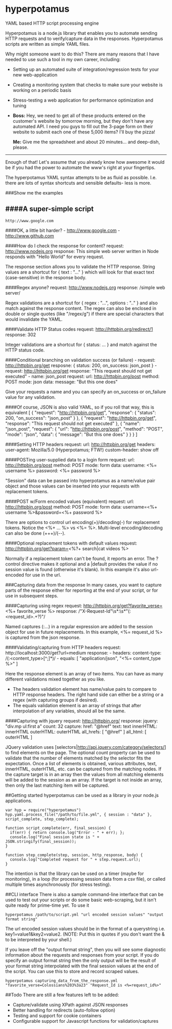 # hyperpotamus

YAML based HTTP script processing engine

Hyperpotamus is a node.js library that enables you to automate sending HTTP requests and to verify/capture data in the responses. Hyperpotamus scripts are written as simple YAML files. 

Why might someone want to do this? There are many reasons that I have needed to use such a tool in my own career, including:
* Setting up an automated suite of integration/regression tests for your new web-application
* Creating a monitoring system that checks to make sure your website is working on a periodic basis
* Stress-testing a web application for performance optimization and tuning
* **Boss:** Hey, we need to get all of these products entered on the customer's website by tomorrow morning, but they don't have any automated API. I need you guys to fill out the 3-page form on their website to submit each one of these 5,000 items? I'll buy the pizza!

  **Me:** Give me the spreadsheet and about 20 minutes... and deep-dish, please.

-----
Enough of that! Let's assume that you already know how awesome it would be if you had the power to automate the www's right at your fingertips.

The hyperpotamus YAML syntax attempts to be as fluid as possible. I.e. there are lots of syntax shortcuts and sensible defaults- less is more. 

###Show me the examples

####A super-simple script
----------
    http://www.google.com

####OK, a little bit harder?
    - http://www.google.com
    - http://www.github.com

####How do I check the response for content?
    request: http://www.nodejs.org
    response: This simple web server written in Node responds with "Hello World" for every request.

The response section allows you to validate the HTTP response. String values are a shortcut for { text : "..." } which will look for that exact text (case-sensitive) in the response body.

####Regex anyone?
    request: http://www.nodejs.org
    response: /simple web server/

Regex validations are a shortcut for { regex : "...", options : ".." } and also match against the response content. The regex can also be enclosed in 
double or single quotes (like "/regex/g") if there are special characters that would invalidate the YAML.

####Validate HTTP Status codes
    request: http://httpbin.org/redirect/1
    response: 302 

Integer validations are a shortcut for { status: ... } and match against the HTTP status code.

####Conditional branching on validation success (or failure)
    - request: http://httpbin.org/get
      resposne: { status: 200, on_success: json_post }
    - request: http://httpbin.org/get
      response: "This request should not get executed"
    - name: json_post
      request:
        url: http://httpbin.org/post
        method: POST
        mode: json
        data:
          message: "But this one does"

Give your requests a name and you can specify an on_success or on_failure value for any validation.
    
####Of course, JSON is also valid YAML, so if you roll that way, this is equivalent
    [
      {
        "request": "http://httpbin.org/get",
        "response": { "status": 200, "on_success": "json_post" }
      },
      {
        "request": "http://httpbin.org/get",
        "response": "This request should not get executed"
      },
      {
        "name": "json_post",
        "request": {
          "url": "http://httpbin.org/post",
          "method": "POST",
          "mode": "json",
          "data": {
            "message": "But this one does"
          }
        }
      }
    ]

####Setting HTTP headers
    request: 
     url: http://httpbin.org/get
     headers: 
       user-agent: Mozilla/5.0 (Hyperpotamus; FTW!) 
       custom-header: show off

####POSTing user-supplied data to a login form
    request:
      url: http://httpbin.org/post
      method: POST
      mode: form
      data: 
        username: <%= username %>
        password: <%= password %>

"Session" data can be passed into hyperpotamus as a name/value pair object and those values can be inserted into your requests with replacement tokens. 

####POST w/Form encoded values (equivalent)
    request:
      url: http://httpbin.org/post
      method: POST
      mode: form
      data: username=<%+ username %>&password=<%+ password %>

There are options to control url encoding(+)/decoding(-) for replacement tokens. Notice the <%+ ... %> vs <%= %>. Multi-level encoding/decoding can also be done (+++)/(--).

####Optional replacement tokens with default values
    request: http://httpbin.org/get?param=<%?+ search|cat videos %>

Normally if a replacement token can't be found, it reports an error.  The ? control directive makes it optional and a |default 
provides the value if no session value is found (otherwise it's blank). In this example it's also url-encoded for use in the url.

###Capturing data from the response
In many cases, you want to capture parts of the response either for reporting at the end of your script, or for use in subsequent steps.

####Capturing using regex
    request: http://httpbin.org/get?favorite_verse=<%+ favorite_verse %>
    response: /"X-Request-Id"\s*:\s*"(:<request_id>.+?)"/

Named captures (:<group>...) in a regular expression are added to the session object for use in future replacements. In this example, 
<%= request_id %> is captured from the json response.

####Validating/capturing from HTTP headers
    request: http://localhost:3000/get?url=medium
    response: 
      - headers:
          content-type: /(:<content_type>[^;]*)/
      - equals: [ "application/json", "<%= content_type %>" ]

Here the response element is an array of two items. You can have as many different validations mixed together as you like.
* The headers validation element has name/value pairs to compare to HTTP response headers.  The right hand side can either be a string or a regex 
(with capturing groups if desired).
* The equals validation element is an array of strings that after interpolation of any variables, should all be the same.
          
####Capturing with jquery
    request: http://httpbin.org/
    response: 
      jquery: "div.mp ul:first a"
      count: 32
      capture:
        href: "@href"
        text: text
        innerHTML: innerHTML
        outerHTML: outerHTML
        all_hrefs: [ "@href" ]
        all_html: [ outerHTML ]

JQuery validation uses [selectors|http://api.jquery.com/category/selectors/] to find elements on the page. The optional count property can be used to 
validate that the number of elements matched by the selector fits the expectation. Once a list of elements is obtained, various attributes, text, 
innerHTML, outerHTML, etc. can be captured from the matching nodes. If the capture target is in an array then the values from all matching elements 
will be added to the session as an array. If the target is not inside an array, then only the last matching item will be captured. 

##Getting started
hyperpotamus can be used as a library in your node.js applications. 

    var hyp = require("hyperpotamus")
    hyp.yaml.process_file("/path/to/file.yml", { session : "data" }, script_complete, step_complete);

    function script_complete(err, final_session) {
      if(err) { return console.log("Error - " + err); };
      console.log("Final session state is " + JSON.stringify(final_session));
    }
 
    function step_complete(step, session, http_response, body) {
      console.log("Completed request for " + step.request.url);
    }

The intention is that the library can be used on a timer (maybe for monitoring), in a loop (for processing session data from a csv file), 
or called multiple times asynchronously (for stress testing).

##CLI interface
There is also a sample command-line interface that can be used to test out your scripts or do some basic web-scraping, but it isn't quite ready 
for prime-time yet. To use it

    hyperpotamus /path/to/script.yml "url encoded session values" "output format string"


The url encoded session values should be in the format of a querystring i.e. key1=value1&key2=value2. (NOTE: Put this in quotes if you don't want the 
& to be interpreted by your shell.) 

If you leave off the "output format string", then you will see some diagnostic information about the requests and responses from your script. 
If you do specify an output format string then the only output will be the result of your format string interpolated with the final session values 
at the end of the script. You can use this to store and record scraped values.

    hyperpotamus capturing_data_from_the_response.yml "favorite_verse=Colossians%203%3a23" "Request_Id is <%=request_id%>"

##Todo
There are still a few features left to be added:
* Capture/validate using XPath against JSON responses
* Better handling for redirects (auto-follow option)
* Testing and support for cookie containers
* Configurable support for Javascript functions for validation/captures
